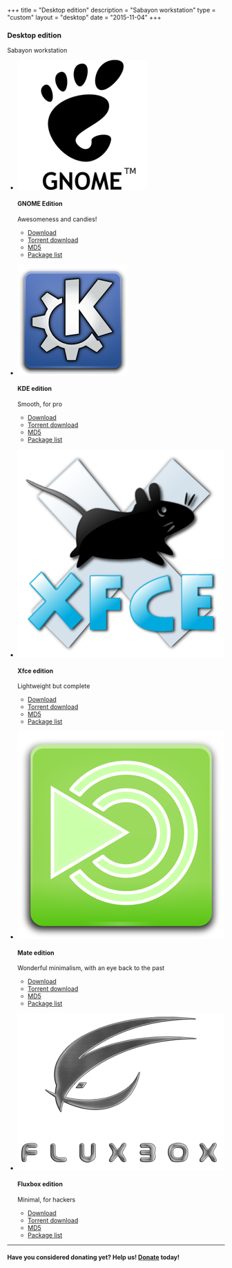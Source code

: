 +++
title = "Desktop edition"
description = "Sabayon workstation"
type = "custom"
layout = "desktop"
date = "2015-11-04"
+++

### Desktop edition

Sabayon workstation

* [![GNOME logo](/img/gnome-logo.png)](http://dl.sabayon.org/stable/Sabayon_Linux_18.05_amd64_GNOME.iso)

    #### GNOME Edition

    Awesomeness and candies!
    * [Download](http://dl.sabayon.org/stable/Sabayon_Linux_18.05_amd64_GNOME.iso)
    * [Torrent download](http://dl.sabayon.org/stable/Sabayon_Linux_18.05_amd64_GNOME.iso.torrent)
    * [MD5](http://dl.sabayon.org/stable/Sabayon_Linux_18.05_amd64_GNOME.iso.md5)
    * [Package list](http://dl.sabayon.org/stable/Sabayon_Linux_18.05_amd64_GNOME.iso.pkglist)

* [![KDE logo](/img/kde-logo.png)](http://dl.sabayon.org/stable/Sabayon_Linux_18.05_amd64_KDE.iso)

    #### KDE edition

    Smooth, for pro
    * [Download](http://dl.sabayon.org/stable/Sabayon_Linux_18.05_amd64_KDE.iso)
    * [Torrent download](http://dl.sabayon.org/stable/Sabayon_Linux_18.05_amd64_KDE.iso.torrent)
    * [MD5](http://dl.sabayon.org/stable/Sabayon_Linux_18.05_amd64_KDE.iso.md5)
    * [Package list](http://dl.sabayon.org/stable/Sabayon_Linux_18.05_amd64_KDE.iso.pkglist)

* [![Xfce logo](/img/xfce-logo.png)](http://dl.sabayon.org/stable/Sabayon_Linux_18.05_amd64_Xfce.iso)

    #### Xfce edition

    Lightweight but complete
    * [Download](http://dl.sabayon.org/stable/Sabayon_Linux_18.05_amd64_Xfce.iso)
    * [Torrent download](http://dl.sabayon.org/stable/Sabayon_Linux_18.05_amd64_Xfce.iso.torrent)
    * [MD5](http://dl.sabayon.org/stable/Sabayon_Linux_18.05_amd64_Xfce.iso.md5)
    * [Package list](http://dl.sabayon.org/stable/Sabayon_Linux_18.05_amd64_Xfce.iso.pkglist)

* [![Mate logo](/img/mate-logo.png)](http://dl.sabayon.org/stable/Sabayon_Linux_18.05_amd64_MATE.iso)

    #### Mate edition

    Wonderful minimalism, with an eye back to the past
    * [Download](http://dl.sabayon.org/stable/Sabayon_Linux_18.05_amd64_MATE.iso)
    * [Torrent download](http://dl.sabayon.org/stable/Sabayon_Linux_18.05_amd64_MATE.iso.torrent)
    * [MD5](http://dl.sabayon.org/stable/Sabayon_Linux_18.05_amd64_MATE.iso.md5)
    * [Package list](http://dl.sabayon.org/stable/Sabayon_Linux_18.05_amd64_MATE.iso.pkglist)

* [![Fluxbox logo](/img/fluxbox-logo.png)](http://dl.sabayon.org/stable/Sabayon_Linux_18.05_amd64_Minimal.iso)

    #### Fluxbox edition

    Minimal, for hackers
    * [Download](http://dl.sabayon.org/stable/Sabayon_Linux_18.05_amd64_Minimal.iso)
    * [Torrent download](http://dl.sabayon.org/stable/Sabayon_Linux_18.05_amd64_Minimal.iso.torrent)
    * [MD5](http://dl.sabayon.org/stable/Sabayon_Linux_18.05_amd64_Minimal.iso.md5)
    * [Package list](http://dl.sabayon.org/stable/Sabayon_Linux_18.05_amd64_Minimal.iso.pkglist)

<hr>

#### Have you considered donating yet? Help us! [Donate](/donate) today!
